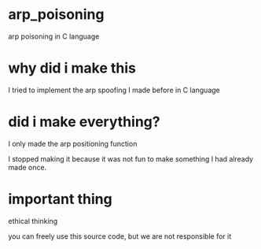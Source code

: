 # arp_poisoning
arp poisoning in C language

# why did i make this
I tried to implement the arp spoofing I made before in C language

# did i make everything?
I only made the arp positioning function

I stopped making it because it was not fun to make something I had already made once.

# important thing
ethical thinking

you can freely use this source code, but we are not responsible for it
